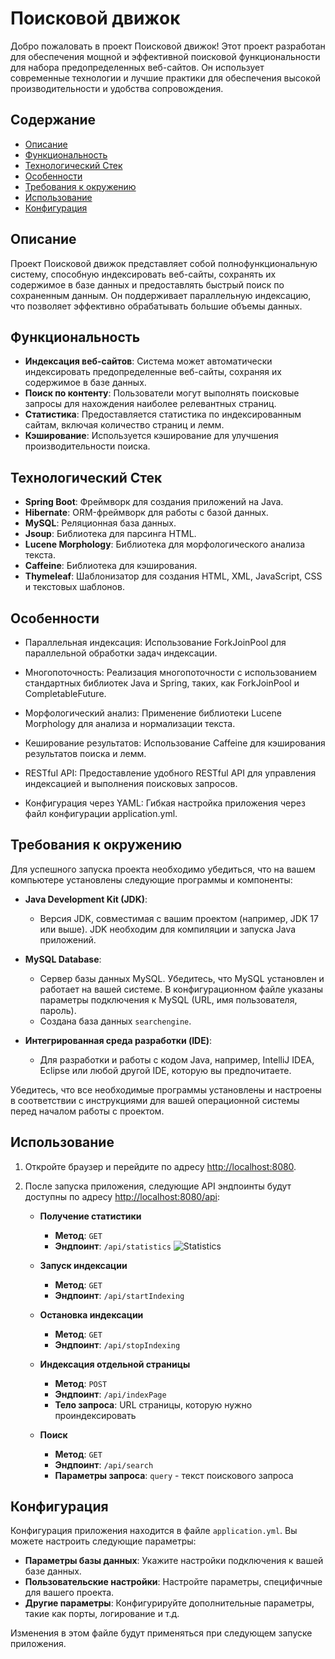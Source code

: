 # Поисковой движок

Добро пожаловать в проект Поисковой движок! Этот проект разработан для обеспечения мощной и эффективной поисковой функциональности для набора предопределенных веб-сайтов. Он использует современные технологии и лучшие практики для обеспечения высокой производительности и удобства сопровождения.

## Содержание

- [Описание](#описание)
- [Функциональность](#функциональность)
- [Технологический Стек](#технологический-стек)
- [Особенности](#особенности)
- [Требования к окружению](#требования-к-окружению)
- [Использование](#использование)
- [Конфигурация](#конфигурация)


## Описание

Проект Поисковой движок представляет собой полнофункциональную систему, способную индексировать веб-сайты, сохранять их содержимое в базе данных и предоставлять быстрый поиск по сохраненным данным. Он поддерживает параллельную индексацию, что позволяет эффективно обрабатывать большие объемы данных.

## Функциональность

- **Индексация веб-сайтов**: Система может автоматически индексировать предопределенные веб-сайты, сохраняя их содержимое в базе данных.
- **Поиск по контенту**: Пользователи могут выполнять поисковые запросы для нахождения наиболее релевантных страниц.
- **Статистика**: Предоставляется статистика по индексированным сайтам, включая количество страниц и лемм.
- **Кэширование**: Используется кэширование для улучшения производительности поиска.

## Технологический Стек

- **Spring Boot**: Фреймворк для создания приложений на Java.
- **Hibernate**: ORM-фреймворк для работы с базой данных.
- **MySQL**: Реляционная база данных.
- **Jsoup**: Библиотека для парсинга HTML.
- **Lucene Morphology**: Библиотека для морфологического анализа текста.
- **Caffeine**: Библиотека для кэширования.
- **Thymeleaf**: Шаблонизатор для создания HTML, XML, JavaScript, CSS и текстовых шаблонов.
## Особенности

- Параллельная индексация: Использование ForkJoinPool для параллельной обработки задач индексации.

- Многопоточность: Реализация многопоточности с использованием стандартных библиотек Java и Spring, таких, как ForkJoinPool и CompletableFuture.

- Морфологический анализ: Применение библиотеки Lucene Morphology для анализа и нормализации текста.

- Кеширование результатов: Использование Caffeine для кэширования результатов поиска и лемм.

- RESTful API: Предоставление удобного RESTful API для управления индексацией и выполнения поисковых запросов.

- Конфигурация через YAML: Гибкая настройка приложения через файл конфигурации application.yml.

## Требования к окружению

Для успешного запуска проекта необходимо убедиться, что на вашем компьютере установлены следующие программы и компоненты:

- **Java Development Kit (JDK)**:
    - Версия JDK, совместимая с вашим проектом (например, JDK 17 или выше). JDK необходим для компиляции и запуска Java приложений.

- **MySQL Database**:
    - Сервер базы данных MySQL. Убедитесь, что MySQL установлен и работает на вашей системе. В конфигурационном файле указаны параметры подключения к MySQL (URL, имя пользователя, пароль).
    - Создана база данных `searchengine`.

- **Интегрированная среда разработки (IDE)**:
    - Для разработки и работы с кодом Java, например, IntelliJ IDEA, Eclipse или любой другой IDE, которую вы предпочитаете.

Убедитесь, что все необходимые программы установлены и настроены в соответствии с инструкциями для вашей операционной системы перед началом работы с проектом.

## Использование

1. Откройте браузер и перейдите по адресу [http://localhost:8080](http://localhost:8080).
2. После запуска приложения, следующие API эндпоинты будут доступны по адресу [http://localhost:8080/api](http://localhost:8080/api):

    - **Получение статистики**
        - **Метод**: `GET`
        - **Эндпоинт**: `/api/statistics`
      ![Statistics](E:\searchengine1\searchengine\img\img_2.png)

    - **Запуск индексации**
        - **Метод**: `GET`
        - **Эндпоинт**: `/api/startIndexing`

    - **Остановка индексации**
        - **Метод**: `GET`
        - **Эндпоинт**: `/api/stopIndexing`

    - **Индексация отдельной страницы**
        - **Метод**: `POST`
        - **Эндпоинт**: `/api/indexPage`
        - **Тело запроса**: URL страницы, которую нужно проиндексировать

    - **Поиск**
        - **Метод**: `GET`
        - **Эндпоинт**: `/api/search`
        - **Параметры запроса**: `query` - текст поискового запроса
## Конфигурация

Конфигурация приложения находится в файле `application.yml`. Вы можете настроить следующие параметры:

- **Параметры базы данных**: Укажите настройки подключения к вашей базе данных.
- **Пользовательские настройки**: Настройте параметры, специфичные для вашего проекта.
- **Другие параметры**: Конфигурируйте дополнительные параметры, такие как порты, логирование и т.д.

Изменения в этом файле будут применяться при следующем запуске приложения.